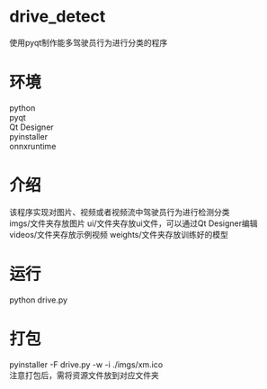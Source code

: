 # drive_detect
使用pyqt制作能多驾驶员行为进行分类的程序
# 环境
python   
pyqt   
Qt Designer  
pyinstaller  
onnxruntime
# 介绍
该程序实现对图片、视频或者视频流中驾驶员行为进行检测分类   
imgs/文件夹存放图片
ui/文件夹存放ui文件，可以通过Qt Designer编辑  
videos/文件夹存放示例视频
weights/文件夹存放训练好的模型
# 运行
python drive.py
# 打包
pyinstaller -F drive.py  -w -i ./imgs/xm.ico  
注意打包后，需将资源文件放到对应文件夹  

